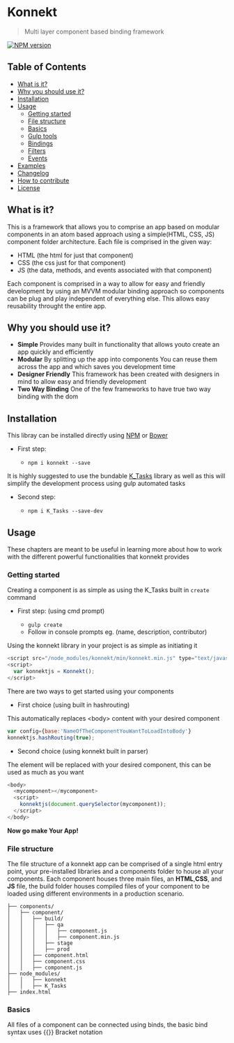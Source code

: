 # Konnekt
> Multi layer component based binding framework

[![NPM version][npm-image]][npm-url]

## Table of Contents

- [What is it?](#what-is-it)
- [Why you should use it?](#why-i-should-use-it)
- [Installation](#installation)
- [Usage](#usage)
  - [Getting started](#getting-started)
  - [File structure](#file-structure)
  - [Basics](#basics)
  - [Gulp tools](#gulp-tools)
  - [Bindings](#bindings)
  - [Filters](#filters)
  - [Events](#events)
- [Examples](#examples)
- [Changelog](#changelog)
- [How to contribute](#how-to-contribute)
- [License](#license)


## What is it?
This is a framework that allows you to comprise an app based on modular components in an atom based approach using a simple(HTML, CSS, JS) component folder architecture.
Each file is comprised in the given way:

- HTML (the html for just that component)
- CSS (the css just for that component)
- JS (the data, methods, and events associated with that component)

Each component is comprised in a way to allow for easy and friendly development by using an MVVM modular binding approach so components can be plug and play independent of everything else. This allows easy reusability throught the entire app.

## Why you should use it?

- **Simple** Provides many built in functionality that allows youto create an app quickly and efficiently
- **Modular** By splitting up the app into components You can reuse them across the app and which saves you development time
- **Designer Friendly** This framework has been created with designers in mind to allow easy and friendly development
- **Two Way Binding** One of the few frameworks to have true two way binding with the dom

## Installation

This libray can be installed directly using [NPM](https://www.npmjs.com) or [Bower](https://bower.io/)

- First step:

  - `npm i konnekt --save`

It is highly suggested to use the bundable [K_Tasks](https://www.npmjs.com/package/K_Tasks) library as well as this will simplify the development process using gulp automated tasks

- Second step:

  - `npm i K_Tasks --save-dev`

## Usage
These chapters are meant to be useful in learning more about how to work with the different powerful functionalities that konnekt provides

### Getting started
Creating a component is as simple as using the K_Tasks built in `create` command

- First step: (using cmd prompt)

  - `gulp create`
  - Follow in console prompts eg. (name, description, contributor)
  
Using the konnekt library in your project is as simple as initiating it

```js
<script src="/node_modules/konnekt/min/konnekt.min.js" type="text/javascript"></script>
<script>
  var konnektjs = Konnekt();
</script>
```
 
There are two ways to get started using your components

- First choice (using built in hashrouting)

This automatically replaces \<body> content with your desired component

```js
var config={base:'NameOfTheComponentYouWantToLoadIntoBody'}
konnektjs.hashRouting(true);
```
  
- Second choice (using konnekt built in parser)

The element will be replaced with your desired component, this can be used as much as you want

```js
<body>
  <mycomponent></mycomponent>
  <script>
    konnektjs(document.querySelector(mycomponent));
  </script>
</body>
``` 

**Now go make Your App!**

### File structure
The file structure of a konnekt app can be comprised of a single html entry point, your pre-installed libraries and a components folder to house all your components. Each component houses three main files, an **HTML**,**CSS**, and **JS** file, the build folder houses compiled files of your component to be loaded using different environments in a production scenario.

```
├── components/
│   ├── component/
│   │   ├── build/
│   │   │   ├── qa
│   │   │   │   ├── component.js
│   │   │   │   ├── component.min.js
│   │   │   ├── stage
│   │   │   ├── prod
│   │   ├── component.html
│   │   ├── component.css
│   │   ├── component.js
├── node_modules/
│   │   ├── konnekt
│   │   ├── K_Tasks
├── index.html
```

### Basics
All files of a component can be connected using binds, the basic bind syntax uses {{}} Bracket notation





[npm-url]: https://www.npmjs.com/package/konnekt
[npm-image]: https://img.shields.io/npm/v/konnekt.svg